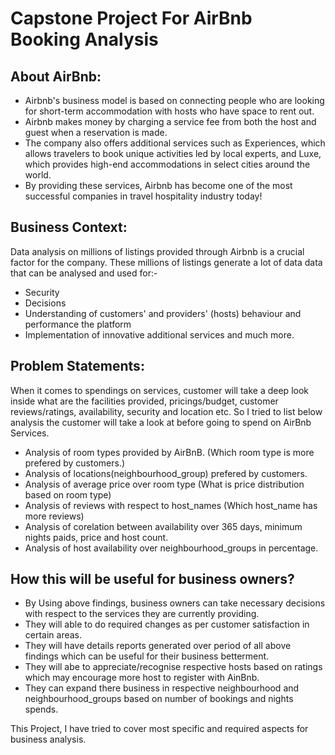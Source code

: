 # Capstone Project For AirBnb Booking Analysis
## About AirBnb:
- Airbnb's business model is based on connecting people who are looking for short-term accommodation with hosts who have space to rent out.
- Airbnb makes money by charging a service fee from both the host and guest when a reservation is made.
- The company also offers additional services such as Experiences, which allows travelers to book unique activities led by local experts, and Luxe, which provides high-end accommodations in select cities around the world.
- By providing these services, Airbnb has become one of the most successful companies in travel hospitality industry today!

## Business Context:
Data analysis on millions of listings provided through Airbnb is a crucial factor for the company. These millions of listings generate a lot of data data that can be analysed and used for:-
  - Security
  - Decisions
  - Understanding of customers' and providers' (hosts) behaviour and performance the platform
  - Implementation of innovative additional services and much more. 

## Problem Statements:
When it comes to spendings on services, customer will take a deep look inside what are the facilities provided, pricings/budget, customer reviews/ratings, availability, security and location etc. So I tried to list below analysis the customer will take a look at before going to spend on AirBnb Services.
  - Analysis of room types provided by AirBnB. (Which room type is more prefered by customers.)
  - Analysis of locations(neighbourhood_group) prefered by customers.
  - Analysis of average price over room type (What is price distribution based on room type)
  - Analysis of reviews with respect to host_names (Which host_name has more reviews)
  - Analysis of corelation between availability over 365 days, minimum nights paids, price and host count.
  - Analysis of host availability over neighbourhood_groups in percentage.

## How this will be useful for business owners?
  - By Using above findings, business owners can take necessary decisions with respect to the services they are currently providing. 
  - They will able to do required changes as per customer satisfaction in certain areas.
  - They will have details reports generated over period of all above findings which can be useful for their business betterment.
  - They will abe to appreciate/recognise respective hosts based on ratings which may encourage more host to register with AinBnb.
  - They can expand there business in respective neighbourhood and neighbourhood_groups based on number of bookings and nights spends.

This Project, I have tried to cover most specific and required aspects for business analysis.


  

